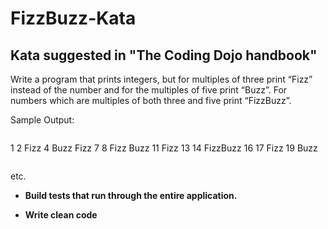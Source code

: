 # FizzBuzz-Kata

Kata suggested in "The Coding Dojo handbook"
-----

Write a program that prints integers, but for multiples of three print “Fizz” instead of the number and for the multiples of five print “Buzz”. For numbers which are multiples of both three and five print “FizzBuzz”.

Sample Output:

>```
1
2
Fizz
4
Buzz
Fizz
7
8
Fizz
Buzz
11
Fizz
13
14
FizzBuzz
16
17
Fizz
19
Buzz

>```

etc.

- **Build tests that run through the entire application.**

- **Write clean code**
